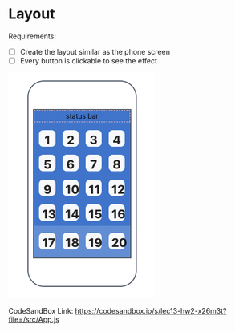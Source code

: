 # Layout

Requirements:

- [ ] Create the layout similar as the phone screen
- [ ] Every button is clickable to see the effect

![layout](./layout.png)

CodeSandBox Link: https://codesandbox.io/s/lec13-hw2-x26m3t?file=/src/App.js